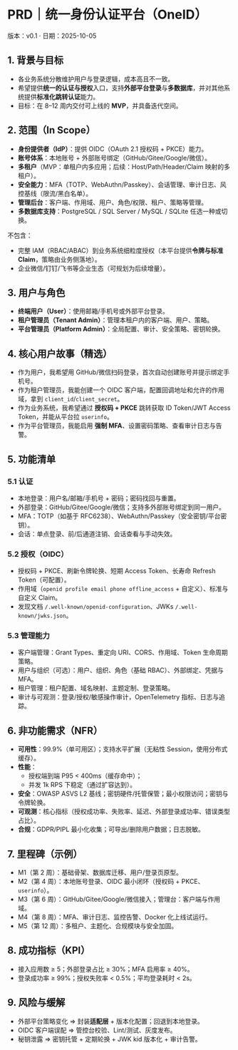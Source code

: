 # PRD｜统一身份认证平台（OneID）
版本：v0.1 · 日期：2025-10-05

## 1. 背景与目标
- 各业务系统分散维护用户与登录逻辑，成本高且不一致。
- 希望提供**统一的认证与授权**入口，支持**外部平台登录**与**多数据库**，并对其他系统提供**标准化跳转认证**能力。
- 目标：在 8–12 周内交付可上线的 **MVP**，并具备迭代空间。

## 2. 范围（In Scope）
- **身份提供者（IdP）**：提供 OIDC（OAuth 2.1 授权码 + PKCE）能力。
- **账号体系**：本地账号 + 外部账号绑定（GitHub/Gitee/Google/微信）。
- **多租户**（MVP：单租户内多应用；后续：Host/Path/Header/Claim 映射的多租户）。
- **安全能力**：MFA（TOTP、WebAuthn/Passkey）、会话管理、审计日志、风控基线（限流/黑白名单）。
- **管理后台**：客户端、作用域、用户、角色/权限、租户、策略等管理。
- **多数据库支持**：PostgreSQL / SQL Server / MySQL / SQLite 任选一种或切换。

不包含：
- 完整 IAM（RBAC/ABAC）到业务系统细粒度授权（本平台提供**令牌与标准 Claim**，策略由业务侧落地）。
- 企业微信/钉钉/飞书等企业生态（可规划为后续增量）。

## 3. 用户与角色
- **终端用户（User）**：使用邮箱/手机号或外部平台登录。
- **租户管理员（Tenant Admin）**：管理本租户内的客户端、用户、策略。
- **平台管理员（Platform Admin）**：全局配置、审计、安全策略、密钥轮换。

## 4. 核心用户故事（精选）
- 作为用户，我希望用 GitHub/微信扫码登录，首次自动创建账号并提示绑定手机号。  
- 作为租户管理员，我能创建一个 OIDC 客户端，配置回调地址和允许的作用域，拿到 `client_id`/`client_secret`。  
- 作为业务系统，我希望通过 **授权码 + PKCE** 跳转获取 ID Token/JWT Access Token，并能从平台拉 `userinfo`。  
- 作为平台管理员，我能启用 **强制 MFA**、设置密码策略、查看审计日志与告警。

## 5. 功能清单
### 5.1 认证
- 本地登录：用户名/邮箱/手机号 + 密码；密码找回与重置。
- 外部登录：GitHub/Gitee/Google/微信；支持多外部账号绑定到同一用户。
- MFA：TOTP（如基于 RFC6238）、WebAuthn/Passkey（安全密钥/平台密钥）。
- 会话：单点登录、前/后通道注销、会话查看与手动失效。

### 5.2 授权（OIDC）
- 授权码 + PKCE、刷新令牌轮换、短期 Access Token、长寿命 Refresh Token（可配置）。
- 作用域（`openid profile email phone offline_access` + 自定义）、标准与自定义 Claim。
- 发现文档 `/.well-known/openid-configuration`、JWKs `/.well-known/jwks.json`。

### 5.3 管理能力
- 客户端管理：Grant Types、重定向 URI、CORS、作用域、Token 生命周期策略。
- 用户与组织（可选）：用户、组织、角色（基础 RBAC）、外部绑定、凭据与 MFA。  
- 租户管理：租户配置、域名映射、主题定制、登录策略。  
- 审计与可观测：登录/授权/敏感操作审计，OpenTelemetry 指标、日志与追踪。

## 6. 非功能需求（NFR）
- **可用性**：99.9%（单可用区）；支持水平扩展（无粘性 Session，使用分布式缓存）。
- **性能**：
  - 授权端到端 P95 < 400ms（缓存命中）；
  - 并发 1k RPS 下稳定（通过扩容达到）。
- **安全**：OWASP ASVS L2 基线；密钥硬件/托管保管；最小权限访问；密钥与令牌轮换。
- **可观测**：核心指标（授权成功率、失败率、延迟、外部登录成功率、错误类型占比）。
- **合规**：GDPR/PIPL 最小化收集；可导出/删除用户数据；日志脱敏。

## 7. 里程碑（示例）
- M1（第 2 周）：基础骨架、数据库迁移、用户/登录页原型。  
- M2（第 4 周）：本地账号登录、OIDC 最小闭环（授权码 + PKCE、`userinfo`）。  
- M3（第 6 周）：GitHub/Gitee/Google/微信接入；管理台：客户端与作用域。  
- M4（第 8 周）：MFA、审计日志、监控告警、Docker 化上线试运行。  
- M5（第 12 周）：多租户、主题化、合规模块与安全加固。

## 8. 成功指标（KPI）
- 接入应用数 ≥ 5；外部登录占比 ≥ 30%；MFA 启用率 ≥ 40%。
- 登录成功率 ≥ 99%；授权失败率 < 0.5%；平均登录耗时 < 2s。

## 9. 风险与缓解
- 外部平台策略变化 ⇒ 封装**适配层** + 版本化配置；回退到本地登录。
- OIDC 客户端误配 ⇒ 管控台校验、Lint/测试、灰度发布。
- 秘钥泄露 ⇒ 密钥托管 + 定期轮换 + JWK kid 版本化 + 审计告警。
